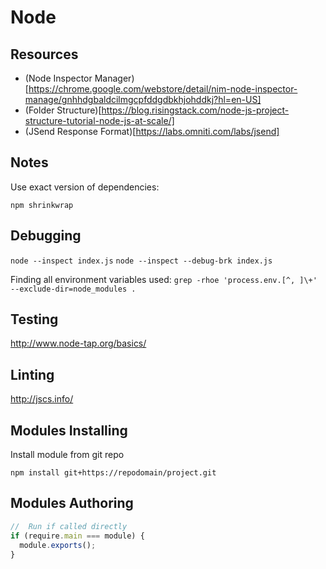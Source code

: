 # Node #

## Resources ##

- (Node Inspector Manager)[https://chrome.google.com/webstore/detail/nim-node-inspector-manage/gnhhdgbaldcilmgcpfddgdbkhjohddkj?hl=en-US]
- (Folder Structure)[https://blog.risingstack.com/node-js-project-structure-tutorial-node-js-at-scale/]
- (JSend Response Format)[https://labs.omniti.com/labs/jsend]


## Notes ##

Use exact version of dependencies:
```
npm shrinkwrap
```


## Debugging ##

```node --inspect index.js```
```node --inspect --debug-brk index.js```

Finding all environment variables used:  ```grep -rhoe 'process.env.[^, ]\+' --exclude-dir=node_modules .```


## Testing ##

http://www.node-tap.org/basics/


## Linting ##

http://jscs.info/


## Modules Installing ##


Install module from git repo
```
npm install git+https://repodomain/project.git
```


## Modules Authoring ###

```javascript
//  Run if called directly
if (require.main === module) {
  module.exports();
}
```